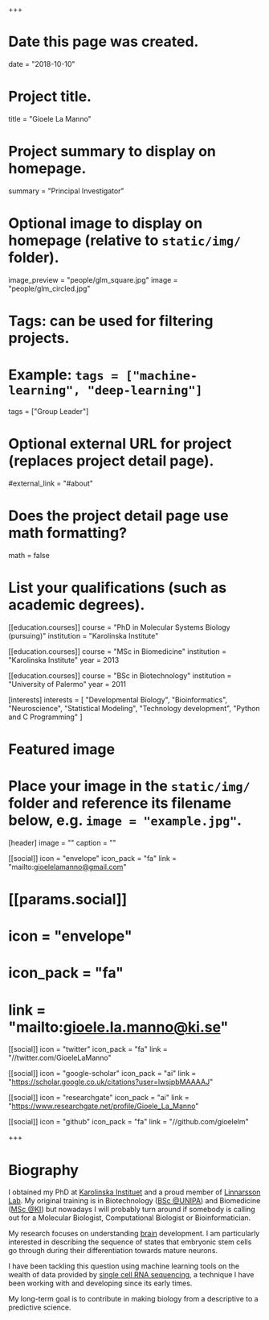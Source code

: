 +++
# Date this page was created.
date = "2018-10-10"

# Project title.
title = "Gioele La Manno"

# Project summary to display on homepage.
summary = "Principal Investigator"

# Optional image to display on homepage (relative to `static/img/` folder).
image_preview = "people/glm_square.jpg"
image = "people/glm_circled.jpg"

# Tags: can be used for filtering projects.
# Example: `tags = ["machine-learning", "deep-learning"]`
tags = ["Group Leader"]

# Optional external URL for project (replaces project detail page).
#external_link = "#about"

# Does the project detail page use math formatting?
math = false

# List your qualifications (such as academic degrees).
[[education.courses]]
  course = "PhD in Molecular Systems Biology (pursuing)"
  institution = "Karolinska Institute"

[[education.courses]]
  course = "MSc in Biomedicine"
  institution = "Karolinska Institute"
  year = 2013

[[education.courses]]
  course = "BSc in Biotechnology"
  institution = "University of Palermo"
  year = 2011

[interests]
  interests = [
    "Developmental Biology",
    "Bioinformatics",
    "Neuroscience",
    "Statistical Modeling",
    "Technology development",
    "Python and C Programming"
  ]
# Featured image
# Place your image in the `static/img/` folder and reference its filename below, e.g. `image = "example.jpg"`.
[header]
image = ""
caption = ""


[[social]]
icon = "envelope"
icon_pack = "fa"
link = "mailto:gioelelamanno@gmail.com"

#  [[params.social]]
#    icon = "envelope"
#    icon_pack = "fa"
#    link = "mailto:gioele.la.manno@ki.se"

[[social]]
icon = "twitter"
icon_pack = "fa"
link = "//twitter.com/GioeleLaManno"

[[social]]
icon = "google-scholar"
icon_pack = "ai"
link = "https://scholar.google.co.uk/citations?user=lwsjpbMAAAAJ"

[[social]]
icon = "researchgate"
icon_pack = "ai"
link = "https://www.researchgate.net/profile/Gioele_La_Manno"

[[social]]
icon = "github"
icon_pack = "fa"
link = "//github.com/gioelelm"
 
+++
 
 # Biography

 I obtained my PhD at [Karolinska Instituet](http://ki.se/en/startpage) and a proud member of [Linnarsson Lab](http://linnarssonlab.org/). My original training is in Biotechnology ([BSc @UNIPA](http://www.unipa.it/target/international-students/en/about/the-university/)) and Biomedicine ([MSc @KI](http://ki.se/en/startpage)) but nowadays I will probably turn around if somebody is calling out for a Molecular Biologist, Computational Biologist or Bioinformatician.
 
 My research focuses on understanding [brain](https://en.wikipedia.org/wiki/Brain) development.
 I am particularly interested in describing the sequence of states that embryonic stem  cells go through during their differentiation towards mature neurons.
 
I have been tackling this question using machine learning tools on the wealth of data provided by [single cell RNA sequencing](https://www.nature.com/articles/nmeth.2801), a technique I have been working with and developing since its early times.

My long-term goal is to contribute in making biology from a descriptive to a predictive science.
